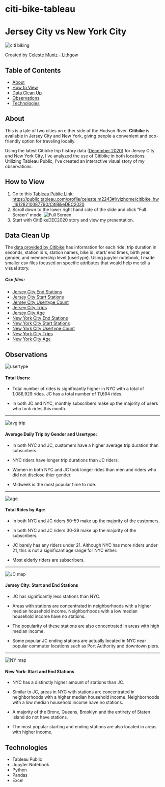 # citi-bike-tableau

# Jersey City vs New York City

![citi biking](Images/bike.gif)

Created by [Celeste Muniz - Lithgow](https://github.com/celeste1030)

## Table of Contents
* [About](#about)
* [How to View](#how-to-view)
* [Data Clean Up](#data-clean-up)
* [Observations](#observations)
* [Technologies](#technologies)

## About

This is a tale of two cities on either side of the Hudson River. **Citibike** is available in Jersey City and New York, giving people a convenient and eco-friendly option for traveling locally.

Using the latest Citibike trip history data ([December 2020](https://s3.amazonaws.com/tripdata/index.html)) for Jersey City and New York City, I've analyzed the use of Citibike in both locations.  Utilizing Tableau Public, I've created an interactive visual story of my observations.    
 
## How to View

1. Go to this [Tableau Public Link:](https://public.tableau.com/profile/celeste.m2243#!/vizhome/citibike_hw_16128210087790/CitiBikeDEC2020)
https://public.tableau.com/profile/celeste.m2243#!/vizhome/citibike_hw_16128210087790/CitiBikeDEC2020
2. Scroll down to the lower right hand side of the slide and click "Full Screen" mode.
![Full Screen](Images/fullscreen.png)
3. Start with CitiBikeDEC2020 story and view my presentation.


## Data Clean Up

The [data provided by Citibike](https://www.citibikenyc.com/system-data) has information for each ride: trip duration in seconds, station id's, station names, bike id, start/ end times, birth year, gender, and membership level (usertype). Using jupyter notebook,  I made smaller csv files focused on specific attributes that would help me tell a visual story.

##### Csv files:

* [Jersey City End Stations](Data/jc_stations_end.csv)
* [Jersey City Start Stations](Data/jc_stations_start.csv)
* [Jersey City Usertype Count](Data/jc_subcount.csv)
* [Jersey City Trips](Data/jc_trips.csv)
* [Jersey City Age](Data/jc_user_age.csv)
* [New York City End Stations](Data/nyc_stations_end.csv)
* [New York City Start Stations](Data/nyc_stations_start.csv)
* [New York City Usertype Count](Data/nyc_subcount.csv)
* [New York City Trips](Data/nyc_trips.csv)
* [New York City Age](Data/nyc_user_age.csv)

## Observations

![usertype](Images/user.png)

#### Total Users:

- Total number of rides is significantly higher in NYC with a total of 1,088,929 rides.  JC has a total number of 11,694 rides.

- In both JC and NYC, monthly subscribers make up the majority of users who took rides this month.

------------------------------------------------------------------------

![avg trip](Images/AvgDailyTrip.png)

#### Average Daily Trip by Gender and Usertype:

- In both NYC and JC, customers have a higher average trip duration than subscribers.  

- NYC riders have longer trip durations than JC riders.

- Women in both NYC and JC took longer rides than men and riders who did not disclose thier gender.

- Midweek is the most popular time to ride.


------------------------------------------------------------------------

![age](Images/age.png)

#### Total Rides by Age:

- In both NYC and JC riders 50-59 make up the majority of the customers.

- In both NYC and JC riders 30-39 make up the majority of the subscribers.

- JC barely has any riders under 21.  Although NYC has more riders under 21, this is not a significant age range for NYC either.

- Most elderly riders are subscribers.

------------------------------------------------------------------------  

![JC map](Images/nj_map.png)

#### Jersey City: Start and End Stations

- JC has significantly less stations than NYC.

- Areas with stations are concentrated in neighborhoods with a higher median household income.  Neighborhoods with a low median household income have no stations.

- The popularity of these stations are also concentrated in areas with high median income.

- Some popular JC ending stations are actually located in NYC near popular commuter locations such as Port Authority and downtown piers.

------------------------------------------------------------------------

![NY map](Images/ny_map.png)

#### New York: Start and End Stations

- NYC has a distinctly higher amount of  stations than JC.

- Similar to  JC, areas in NYC with stations are concentrated in neighborhoods with a higher median household income.  Neighborhoods with a low median household income have no stations.

- A majority of the Bronx, Queens, Brooklyn and the entirety of Staten Island do not have stations. 

- The most popular starting and ending stations are also located in areas with higher income. 

## Technologies

- Tableau Public
- Jupyter Notebook
- Python
- Pandas
- Excel


